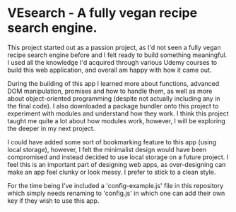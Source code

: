 # VEsearch - A fully vegan recipe search engine.

This project started out as a passion project, as I'd not seen a fully vegan recipe search engine before and I felt ready to build something meaningful. I used all the knowledge I'd acquired through various Udemy courses to build this web application, and overall am happy with how it came out.

During the building of this app I learned more about functions, advanced DOM manipulation, promises and how to handle them, as well as more about object-oriented programming (despite not actually including any in the final code). I also downloaded a package bundler onto this project to experiment with modules and understand how they work. I think this project taught me quite a lot about how modules work, however, I will be exploring the deeper in my next project.

I could have added some sort of bookmarking feature to this app (using local storage), however, I felt the minimalist design would have been compromised and instead decided to use local storage on a future project. I feel this is an important part of designing web apps, as over-designing can make an app feel clunky or look messy. I prefer to stick to a clean style.

For the time being I've included a 'config-example.js' file in this repository which simply needs renaming to 'config.js' in which one can add their own key if they wish to use this app.
